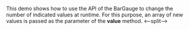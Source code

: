 This demo shows how to&nbsp;use the API of&nbsp;the BarGauge to&nbsp;change the number of&nbsp;indicated values at&nbsp;runtime. For this purpose, an&nbsp;array of&nbsp;new values is&nbsp;passed as&nbsp;the parameter of&nbsp;the **value** method.
<--split-->